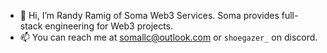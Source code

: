 - 👋 Hi, I’m Randy Ramig of Soma Web3 Services.  Soma provides full-stack engineering for Web3 projects.
- 📫 You can reach me at somallc@outlook.com or `shoegazer_` on discord.


<!---
randy-at-soma/randy-at-soma is a ✨ special ✨ repository because its `README.md` (this file) appears on your GitHub profile.
You can click the Preview link to take a look at your changes.
--->
